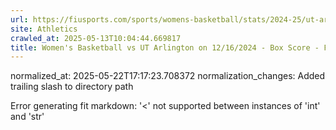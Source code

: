 ```yaml
---
url: https://fiusports.com/sports/womens-basketball/stats/2024-25/ut-arlington/boxscore/12625/
site: Athletics
crawled_at: 2025-05-13T10:04:44.669817
title: Women's Basketball vs UT Arlington on 12/16/2024 - Box Score - FIU Athletics
---
```

normalized_at: 2025-05-22T17:17:23.708372
normalization_changes: Added trailing slash to directory path

Error generating fit markdown: '<' not supported between instances of 'int' and 'str'